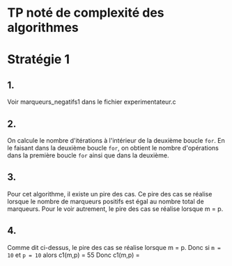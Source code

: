 # TP noté de complexité des algorithmes

# Stratégie 1

## 1.
Voir marqueurs_negatifs1 dans le fichier experimentateur.c

## 2.
On calcule le nombre d'itérations à l'intérieur de la deuxième boucle `for`. En le faisant dans la deuxième boucle `for`, on obtient le nombre d'opérations dans la première boucle `for` ainsi que dans la deuxième.

## 3.
Pour cet algorithme, il existe un pire des cas. Ce pire des cas se réalise lorsque le nombre de marqueurs positifs est égal au nombre total de marqueurs. Pour le voir autrement, le pire des cas se réalise lorsque m = p.

## 4.
Comme dit ci-dessus, le pire des cas se réalise lorsque m = p. Donc si `m = 10` et  `p = 10` alors c1(m,p) = 55
Donc c1(m,p) = 